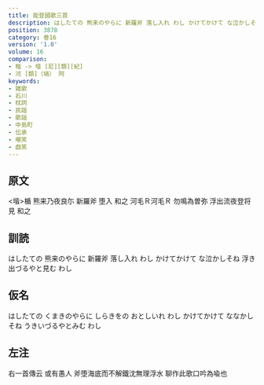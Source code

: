 ```yaml
---
title: 能登國歌三首
description: はしたての 熊来のやらに 新羅斧 落し入れ わし かけてかけて な泣かしそね 浮き出づるやと見む わし
position: 3878
category: 巻16
version: '1.0'
volume: 16
comparison:
- 楷 -> 堦 [尼][類][紀]
- 河 [類]（塙） 阿
keywords:
- 雑歌
- 石川
- 枕詞
- 民謡
- 歌謡
- 中島町
- 伝承
- 嘲笑
- 戯笑
---
```


## 原文

<堦>楯 熊来乃夜良尓 新羅斧 堕入 和之 河毛Ｒ河毛Ｒ 勿鳴為曽弥 浮出流夜登将見 和之

## 訓読

はしたての 熊来のやらに 新羅斧 落し入れ わし かけてかけて な泣かしそね 浮き出づるやと見む わし

## 仮名

はしたての くまきのやらに しらきをの おとしいれ わし かけてかけて ななかしそね うきいづるやとみむ わし

## 左注

右一首傳云 或有愚人 斧堕海底而不解鐵沈無理浮水 聊作此歌口吟為喩也
